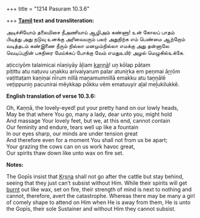 +++
title = "1214 Pasuram 10.3.6"

+++
**[Tamil](/definition/tamil#history "show Tamil definitions") text and transliteration:**

அடிச்சியோம் தலைமிசை நீஅணியாய் ஆழிஅம் கண்ணா! உன் கோலப் பாதம்  
பிடித்து அது நடுவு உனக்கு அரிவையரும் பலர் அதுநிற்க எம் பெண்மை ஆற்றோம்  
வடித்தடம் கண்இணை நீரும் நில்லா மனமும்நில்லா எமக்கு அது தன்னாலே  
வெடிப்புநின் பசுநிரை மேய்க்கப் போக்கு வேம் எமதுஉயிர் அழல் மெழுகில்உக்கே.

aṭicciyōm talaimicai nīaṇiyāy āḻiam [kaṇṇā](/definition/kanna#history "show kaṇṇā definitions")! uṉ kōlap pātam  
piṭittu atu naṭuvu uṉakku arivaiyarum palar atuniṟka em peṇmai āṟṟōm  
vaṭittaṭam kaṇiṇai nīrum nillā maṉamumnillā emakku atu taṉṉālē  
veṭippuniṉ pacunirai mēykkap pōkku vēm ematuuyir aḻal meḻukilukkē.

**English translation of verse 10.3.6:**

Oh, Kaṇṇā, the lovely-eyed! put your pretty hand on our lowly heads,  
May be that where You go, many a lady, dear unto you, might hold  
And massage Your lovely feet, but we, at this end, cannot contain  
Our feminity and endure, tears well up like a fountain  
In our eyes sharp, our minds are under tension great  
And therefore even for a moment You shall not from us be apart;  
Your grazing the cows can on us work havoc great,  
Our spirits thaw down like unto wax on fire set.

**Notes:**

The Gopīs insist that [Kṛṣṇa](/definition/krishna#vaishnavism "show Kṛṣṇa definitions") shall not go after the cattle but stay behind, seeing that they just can’t subsist without Him. While their spirits will get [burnt](/definition/burning#history "show burnt definitions") out like wax, set on fire, their strength of mind is next to nothing and cannot, therefore, avert the catastrophe. Whereas there may be many a girl of comely shape to attend on Him when He is away from them, He is unto the Gopīs, their sole Sustainer and without Him they cannot subsist.


